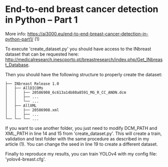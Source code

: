 # End-to-end breast cancer detection in Python – Part 1 

More info: https://ai3000.eu/end-to-end-breast-cancer-detection-in-python-part1/ (1)

To execute 'create_dataset.py' you should have access to the INbreast dataset that can be requested here: http://medicalresearch.inescporto.pt/breastresearch/index.php/Get_INbreast_Database.

Then you should have the following structure to properly create the dataset:

```.
├── INbreast Release 1.0
│   ├── AllDICOMs
│   │   ├── 20586908_6c613a14b80a8591_MG_R_CC_ANON.dcm
│   │   ├── ...
│   │   └── ...
│   ├── AllXML
│   │   ├── 20586908.xml
│   │   ├── ...
└── └── └── ...
```

If you want to use another folder, you just need to modify DCM_PATH and XML_PATH in line 14 and 15 from 'create_dataset.py'. This will create a train, validation and test folder with the same procedure as described in my article (1). You can change the seed in line 19 to create a different dataset. 

Finally to reproduce my results, you can train YOLOv4 with my config file: 'yolov4-breast.cfg'.
